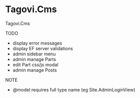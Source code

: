# Tagovi.Cms
Tagovi.Cms

TODO
* display error messages
* display EF server validations
* admin sidebar menu
* admin manage Parts
* edit Part css/js modal
* admin manage Posts

NOTE
* @model requires full type name (eg Site.AdminLoginView)
